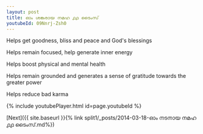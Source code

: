 ```yaml
---
layout: post
title: ഓം ശങ്കരായ നമഹ ൧൧ ടൈംസ്
youtubeId: 09Nnrj-Zsh0
---
```

 
 
Helps get goodness, bliss and peace and God's blessings
 
Helps remain focused, help generate inner energy 
 
Helps boost physical and mental health 
 
Helps remain grounded and generates a sense of gratitude towards the greater power 
 
Helps reduce bad karma
 
 
 
 


{% include youtubePlayer.html id=page.youtubeId %}
 
[Next]({{ site.baseurl }}{% link  split1/_posts/2014-03-18-ഓം നടനായ നമഹ ൧൧ ടൈംസ്.md%})
 
